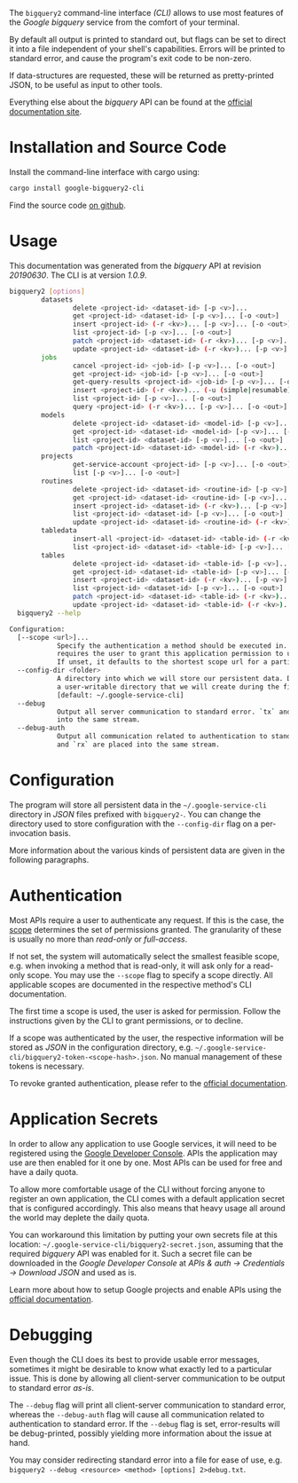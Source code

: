 <!---
DO NOT EDIT !
This file was generated automatically from 'src/mako/cli/README.md.mako'
DO NOT EDIT !
-->
The `bigquery2` command-line interface *(CLI)* allows to use most features of the *Google bigquery* service from the comfort of your terminal.

By default all output is printed to standard out, but flags can be set to direct it into a file independent of your shell's
capabilities. Errors will be printed to standard error, and cause the program's exit code to be non-zero.

If data-structures are requested, these will be returned as pretty-printed JSON, to be useful as input to other tools.

Everything else about the *bigquery* API can be found at the
[official documentation site](https://cloud.google.com/bigquery/).

# Installation and Source Code

Install the command-line interface with cargo using:

```bash
cargo install google-bigquery2-cli
```

Find the source code [on github](https://github.com/Byron/google-apis-rs/tree/master/gen/bigquery2-cli).

# Usage

This documentation was generated from the *bigquery* API at revision *20190630*. The CLI is at version *1.0.9*.

```bash
bigquery2 [options]
        datasets
                delete <project-id> <dataset-id> [-p <v>]...
                get <project-id> <dataset-id> [-p <v>]... [-o <out>]
                insert <project-id> (-r <kv>)... [-p <v>]... [-o <out>]
                list <project-id> [-p <v>]... [-o <out>]
                patch <project-id> <dataset-id> (-r <kv>)... [-p <v>]... [-o <out>]
                update <project-id> <dataset-id> (-r <kv>)... [-p <v>]... [-o <out>]
        jobs
                cancel <project-id> <job-id> [-p <v>]... [-o <out>]
                get <project-id> <job-id> [-p <v>]... [-o <out>]
                get-query-results <project-id> <job-id> [-p <v>]... [-o <out>]
                insert <project-id> (-r <kv>)... (-u (simple|resumable) -f <file> [-m <mime>]) [-p <v>]... [-o <out>]
                list <project-id> [-p <v>]... [-o <out>]
                query <project-id> (-r <kv>)... [-p <v>]... [-o <out>]
        models
                delete <project-id> <dataset-id> <model-id> [-p <v>]...
                get <project-id> <dataset-id> <model-id> [-p <v>]... [-o <out>]
                list <project-id> <dataset-id> [-p <v>]... [-o <out>]
                patch <project-id> <dataset-id> <model-id> (-r <kv>)... [-p <v>]... [-o <out>]
        projects
                get-service-account <project-id> [-p <v>]... [-o <out>]
                list [-p <v>]... [-o <out>]
        routines
                delete <project-id> <dataset-id> <routine-id> [-p <v>]...
                get <project-id> <dataset-id> <routine-id> [-p <v>]... [-o <out>]
                insert <project-id> <dataset-id> (-r <kv>)... [-p <v>]... [-o <out>]
                list <project-id> <dataset-id> [-p <v>]... [-o <out>]
                update <project-id> <dataset-id> <routine-id> (-r <kv>)... [-p <v>]... [-o <out>]
        tabledata
                insert-all <project-id> <dataset-id> <table-id> (-r <kv>)... [-p <v>]... [-o <out>]
                list <project-id> <dataset-id> <table-id> [-p <v>]... [-o <out>]
        tables
                delete <project-id> <dataset-id> <table-id> [-p <v>]...
                get <project-id> <dataset-id> <table-id> [-p <v>]... [-o <out>]
                insert <project-id> <dataset-id> (-r <kv>)... [-p <v>]... [-o <out>]
                list <project-id> <dataset-id> [-p <v>]... [-o <out>]
                patch <project-id> <dataset-id> <table-id> (-r <kv>)... [-p <v>]... [-o <out>]
                update <project-id> <dataset-id> <table-id> (-r <kv>)... [-p <v>]... [-o <out>]
  bigquery2 --help

Configuration:
  [--scope <url>]...
            Specify the authentication a method should be executed in. Each scope
            requires the user to grant this application permission to use it.
            If unset, it defaults to the shortest scope url for a particular method.
  --config-dir <folder>
            A directory into which we will store our persistent data. Defaults to
            a user-writable directory that we will create during the first invocation.
            [default: ~/.google-service-cli]
  --debug
            Output all server communication to standard error. `tx` and `rx` are placed
            into the same stream.
  --debug-auth
            Output all communication related to authentication to standard error. `tx`
            and `rx` are placed into the same stream.

```

# Configuration

The program will store all persistent data in the `~/.google-service-cli` directory in *JSON* files prefixed with `bigquery2-`.  You can change the directory used to store configuration with the `--config-dir` flag on a per-invocation basis.

More information about the various kinds of persistent data are given in the following paragraphs.

# Authentication

Most APIs require a user to authenticate any request. If this is the case, the [scope][scopes] determines the 
set of permissions granted. The granularity of these is usually no more than *read-only* or *full-access*.

If not set, the system will automatically select the smallest feasible scope, e.g. when invoking a
method that is read-only, it will ask only for a read-only scope. 
You may use the `--scope` flag to specify a scope directly. 
All applicable scopes are documented in the respective method's CLI documentation.

The first time a scope is used, the user is asked for permission. Follow the instructions given 
by the CLI to grant permissions, or to decline.

If a scope was authenticated by the user, the respective information will be stored as *JSON* in the configuration
directory, e.g. `~/.google-service-cli/bigquery2-token-<scope-hash>.json`. No manual management of these tokens
is necessary.

To revoke granted authentication, please refer to the [official documentation][revoke-access].

# Application Secrets

In order to allow any application to use Google services, it will need to be registered using the 
[Google Developer Console][google-dev-console]. APIs the application may use are then enabled for it
one by one. Most APIs can be used for free and have a daily quota.

To allow more comfortable usage of the CLI without forcing anyone to register an own application, the CLI
comes with a default application secret that is configured accordingly. This also means that heavy usage
all around the world may deplete the daily quota.

You can workaround this limitation by putting your own secrets file at this location: 
`~/.google-service-cli/bigquery2-secret.json`, assuming that the required *bigquery* API 
was enabled for it. Such a secret file can be downloaded in the *Google Developer Console* at 
*APIs & auth -> Credentials -> Download JSON* and used as is.

Learn more about how to setup Google projects and enable APIs using the [official documentation][google-project-new].


# Debugging

Even though the CLI does its best to provide usable error messages, sometimes it might be desirable to know
what exactly led to a particular issue. This is done by allowing all client-server communication to be 
output to standard error *as-is*.

The `--debug` flag will print all client-server communication to standard error, whereas the `--debug-auth` flag
will cause all communication related to authentication to standard error.
If the `--debug` flag is set, error-results will be debug-printed, possibly yielding more information about the 
issue at hand.

You may consider redirecting standard error into a file for ease of use, e.g. `bigquery2 --debug <resource> <method> [options] 2>debug.txt`.


[scopes]: https://developers.google.com/+/api/oauth#scopes
[revoke-access]: http://webapps.stackexchange.com/a/30849
[google-dev-console]: https://console.developers.google.com/
[google-project-new]: https://developers.google.com/console/help/new/